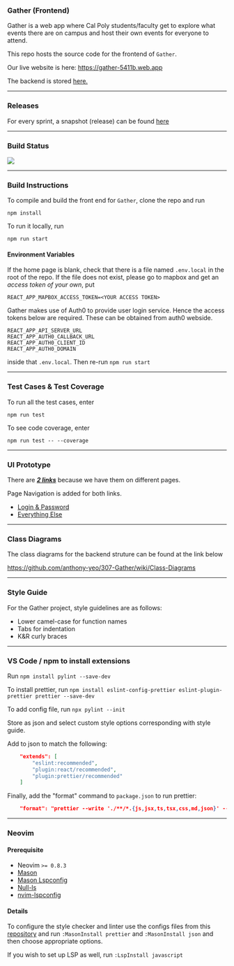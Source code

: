 ### Gather (Frontend)

Gather is a web app where Cal Poly students/faculty get to explore what events there are on campus and host their own events for everyone to attend.

This repo hosts the source code for the frontend of `Gather`.

Our live website is here:
https://gather-5411b.web.app

The backend is stored [here.](https://github.com/anthony-yeo/307-Gather)

---

### Releases

For every sprint, a snapshot (release) can be found [here](https://github.com/anarchaworld/307-Gather-Frontend/releases)

---

### Build Status

![](https://github.com/anarchaworld/307-Gather-Frontend/actions/workflows/node.js.yml/badge.svg)

---

### Build Instructions

To compile and build the front end for `Gather`, clone the repo and run

```
npm install
```

To run it locally, run

```
npm run start
```

#### Environment Variables

If the home page is blank, check that there is a file named `.env.local` in the root of the repo.
If the file does not exist, please go to mapbox and get an _access token of your own_, put

```
REACT_APP_MAPBOX_ACCESS_TOKEN=<YOUR ACCESS TOKEN>
```

Gather makes use of Auth0 to provide user login service. Hence the access tokens below are required.
These can be obtained from auth0 webside.

```
REACT_APP_API_SERVER_URL
REACT_APP_AUTH0_CALLBACK_URL
REACT_APP_AUTH0_CLIENT_ID
REACT_APP_AUTH0_DOMAIN
```

inside that `.env.local`. Then re-run `npm run start`

---

### Test Cases & Test Coverage

To run all the test cases, enter

```
npm run test
```

To see code coverage, enter

```
npm run test -- --coverage
```

---

### UI Prototype

There are <ins>_**2 links**_</ins> because we have them on different pages.

Page Navigation is added for both links.

- [Login & Password](https://www.figma.com/file/A0BfmaQVH5doZ4Mg8GJMs4/Login-Screen?node-id=0%3A1&t=KfKAlqUsiZcyPFp8-1)
- [Everything Else](https://www.figma.com/file/A0BfmaQVH5doZ4Mg8GJMs4/Login-Screen?node-id=21%3A2&t=KfKAlqUsiZcyPFp8-1)

---

### Class Diagrams

The class diagrams for the backend struture can be found at the link below

https://github.com/anthony-yeo/307-Gather/wiki/Class-Diagrams

---

### Style Guide

For the Gather project, style guidelines are as follows:

- Lower camel-case for function names
- Tabs for indentation
- K&R curly braces

---

### VS Code / npm to install extensions

Run
`npm install pylint --save-dev`

To install prettier, run
`npm install eslint-config-prettier eslint-plugin-prettier prettier --save-dev`

To add config file, run
`npx pylint --init`

Store as json and select custom style options corresponding with style guide.

Add to json to match the following:

```json
    "extends": [
        "eslint:recommended",
        "plugin:react/recommended",
        "plugin:prettier/recommended"
    ]
```

Finally, add the "format" command to `package.json` to run prettier:

```json
    "format": "prettier --write './**/*.{js,jsx,ts,tsx,css,md,json}' --config ./.prettierrc"
```

---

### Neovim

#### Prerequisite

- Neovim `>= 0.8.3`
- [Mason](https://github.com/williamboman/mason.nvim)
- [Mason Lspconfig](https://github.com/williamboman/mason-lspconfig.nvim)
- [Null-ls](https://github.com/jose-elias-alvarez/null-ls.nvim)
- [nvim-lspconfig](https://github.com/neovim/nvim-lspconfig)

#### Details

To configure the style checker and linter use the configs files from this [repository](https://github.com/anarchaworld/dotfiles/tree/main/.config/nvim)
and run `:MasonInstall prettier` and `:MasonInstall json` and then choose appropriate options.

If you wish to set up LSP as well, run `:LspInstall javascript`
